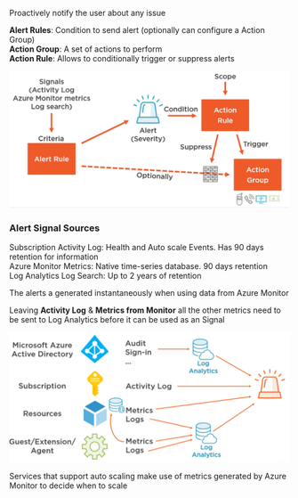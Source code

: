 Proactively notify the user about any issue

**Alert Rules**: Condition to send alert (optionally can configure a Action Group)  
**Action Group**: A set of actions to perform  
**Action Rule**: Allows to conditionally trigger or suppress alerts

![Azure Triggering Flow|550](../images/alert_triggering_flow.png)

### Alert Signal Sources

Subscription Activity Log: Health and Auto scale Events. Has 90 days retention for information  
Azure Monitor Metrics: Native time-series database. 90 days retention  
Log Analytics Log Search: Up to 2 years of retention

The alerts a generated instantaneously when using data from Azure Monitor

Leaving **Activity Log** & **Metrics from Monitor** all the other metrics need to be sent to Log Analytics before it can be used as an Signal

![Azure Alert Signal Sources|600](../images/azure-alerts-signal-sources.png)

Services that support auto scaling make use of metrics generated by Azure Monitor to decide when to scale
